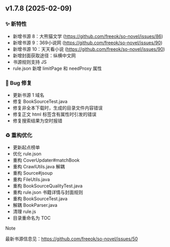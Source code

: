## v1.7.8 (2025-02-09)

### ✨ 新特性

- 新增书源 8：大熊猫文学 (https://github.com/freeok/so-novel/issues/86)
- 新增书源 9：369小说网 (https://github.com/freeok/so-novel/issues/90)
- 新增书源 10：天天看小说 (https://github.com/freeok/so-novel/issues/90)
- 新增封面获取途径：纵横中文网
- 书源规则支持 JS
- rule.json 新增 limitPage 和 needProxy 属性

### 🐛 Bug 修复

- 更新书源 1 域名
- 修复 BookSourceTest.java
- 修复非全本下载时，生成的目录文件内容错误
- 修复正文 html 标签含有属性时引发的错误
- 修复搜索结果为空时报错

### ♻️ 重构优化

- 更新起点榜单
- 优化 rule.json
- 重构 CoverUpdater#matchBook
- 重构 CrawlUtils.java 解耦
- 重构 Source#jsoup
- 重构 FileUtils.java
- 重构 BookSourceQualityTest.java
- 重构 rule.json 书籍详情与封面规则
- 重构 BookSourceTest.java
- 解耦 BookParser.java
- 清理 rule.js
- 目录重命名为 TOC

> [!NOTE]
>
> 最新书源信息见：https://github.com/freeok/so-novel/issues/50
